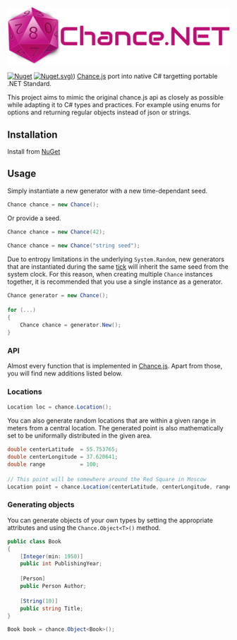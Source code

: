 
![logo](assets/logo.png)

[![Nuget](https://img.shields.io/nuget/v/Chance.NET.svg)](https://www.nuget.org/packages/Chance.NET)
[![Nuget](https://img.shields.io/nuget/dt/Chance.NET).svg)](https://www.nuget.org/packages/Chance.NET))
[Chance.js](http://chancejs.com) port into native C# targetting portable .NET Standard.



This project aims to mimic the original chance.js api as closely as possible while adapting 
it to C# types and practices. For example using enums for options and returning regular objects 
instead of json or strings.


## Installation

Install from [NuGet](https://www.nuget.org/packages/Chance.NET/)

## Usage

Simply instantiate a new generator with a new time-dependant seed.

```csharp
Chance chance = new Chance();
```

Or provide a seed.

```csharp
Chance chance = new Chance(42);
```

```csharp
Chance chance = new Chance("string seed");
```

Due to entropy limitations in the underlying `System.Random`, new generators that are instantiated
during the same [tick](https://msdn.microsoft.com/en-us/library/system.datetime.ticks(v=vs.110).aspx)
will inherit the same seed from the system clock. For this reason, when creating multiple `Chance`
instances together, it is recommended that you use a single instance as a generator.

```csharp
Chance generator = new Chance();

for (...)
{
	Chance chance = generator.New();
}
```

### API

Almost every function that is implemented in [Chance.js](http://chancejs.com).
Apart from those, you will find new additions listed below.

### Locations

```csharp
Location loc = chance.Location();
```

You can also generate random locations that are within a given range in meters from a central location.
The generated point is also mathematically set to be uniformally distributed in the given area.

```csharp
double centerLatitude  = 55.753765;
double centerLongitude = 37.620641;
double range           = 100;

// This point will be somewhere around the Red Square in Moscow
Location point = chance.Location(centerLatitude, centerLongitude, range);
```

### Generating objects

You can generate objects of your own types by setting the appropriate attributes and using
the `Chance.Object<T>()` method.

```csharp
public class Book
{
	[Integer(min: 1950)]
	public int PublishingYear;
		
	[Person]
	public Person Author;

	[String(10)]
	public string Title;
}
```

```csharp
Book book = chance.Object<Book>();
```







